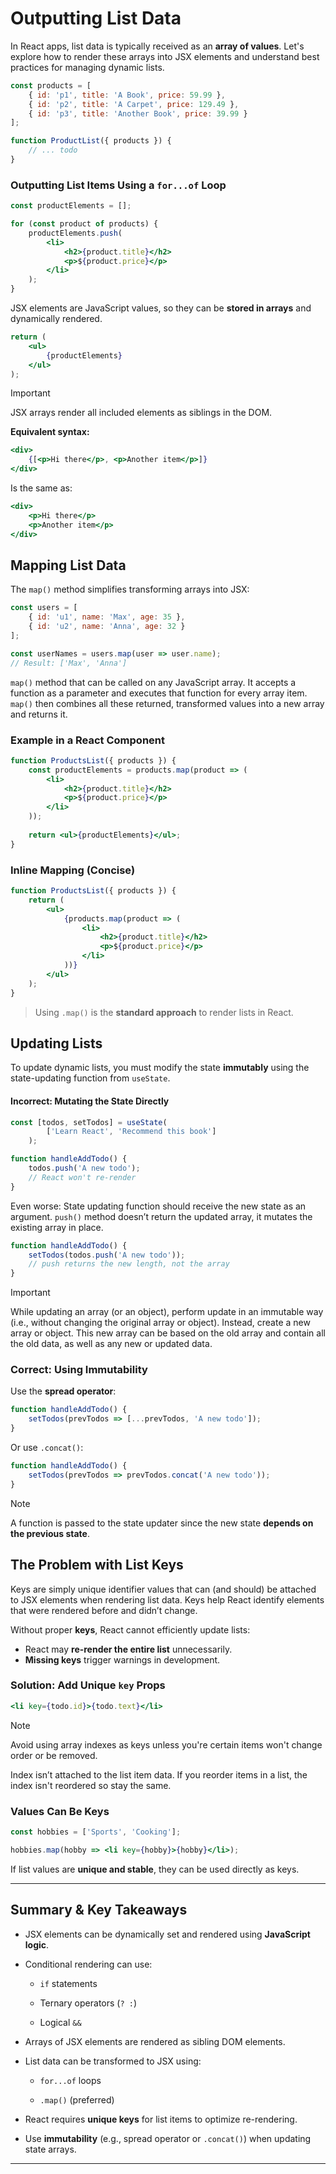
# Outputting List Data

In React apps, list data is typically received as an **array of values**. Let's explore how to render these arrays into JSX elements and understand best practices for managing dynamic lists.

```jsx
const products = [
	{ id: 'p1', title: 'A Book', price: 59.99 },
	{ id: 'p2', title: 'A Carpet', price: 129.49 },
	{ id: 'p3', title: 'Another Book', price: 39.99 }
];

function ProductList({ products }) {
	// ... todo
}
```

### Outputting List Items Using a `for...of` Loop

```jsx
const productElements = [];

for (const product of products) {
	productElements.push(
		<li>
			<h2>{product.title}</h2>
			<p>${product.price}</p>
		</li>
	);
}
```

JSX elements are JavaScript values, so they can be **stored in arrays** and dynamically rendered.

```jsx
return (
	<ul>
		{productElements}
	</ul>
);
```

> [!Important]  
> JSX arrays render all included elements as siblings in the DOM.

**Equivalent syntax:**

```jsx
<div>
	{[<p>Hi there</p>, <p>Another item</p>]}
</div>
```

Is the same as:
```jsx
<div>
	<p>Hi there</p>
	<p>Another item</p>
</div>
```


## Mapping List Data

The `map()` method simplifies transforming arrays into JSX:

```jsx
const users = [
	{ id: 'u1', name: 'Max', age: 35 },
	{ id: 'u2', name: 'Anna', age: 32 }
];

const userNames = users.map(user => user.name);
// Result: ['Max', 'Anna']
```

`map()` method that can be called on any JavaScript array. It accepts a function as a parameter and executes that function for every array item. `map()` then combines all these returned, transformed values into a new array and returns it.

### Example in a React Component

```jsx
function ProductsList({ products }) {
	const productElements = products.map(product => (
		<li>
			<h2>{product.title}</h2>
			<p>${product.price}</p>
		</li>
	));
	
	return <ul>{productElements}</ul>;
}
```

### Inline Mapping (Concise)

```jsx
function ProductsList({ products }) {
	return (
		<ul>
			{products.map(product => (
				<li>
					<h2>{product.title}</h2>
					<p>${product.price}</p>
				</li>
			))}
		</ul>
	);
}
```

> Using `.map()` is the **standard approach** to render lists in React.


## Updating Lists

To update dynamic lists, you must modify the state **immutably** using the state-updating function from `useState`.

#### Incorrect: Mutating the State Directly

```jsx
const [todos, setTodos] = useState(
		['Learn React', 'Recommend this book']
	);

function handleAddTodo() {
	todos.push('A new todo'); 
	// React won't re-render
}
```

Even worse: State updating function should receive the new state as an argument. `push()` method doesn’t return the updated array, it mutates the existing array in place.

```jsx
function handleAddTodo() {
	setTodos(todos.push('A new todo')); 
	// push returns the new length, not the array
}
```

>[!important]
>While updating an array (or an object), perform update in an immutable way (i.e., without changing the original array or object). Instead, create a new array or object. This new array can be based on the old array and contain all the old data, as well as any new or updated data.

### Correct: Using Immutability

Use the **spread operator**:

```jsx
function handleAddTodo() {
	setTodos(prevTodos => [...prevTodos, 'A new todo']);
}
```

Or use `.concat()`:

```jsx
function handleAddTodo() {
	setTodos(prevTodos => prevTodos.concat('A new todo'));
}
```

> [!Note]
> A function is passed to the state updater since the new state **depends on the previous state**.

## The Problem with List Keys

Keys are simply unique identifier values that can (and should) be attached to JSX elements when rendering list data. Keys help React identify elements that were rendered before and didn’t change.

Without proper **keys**, React cannot efficiently update lists:
- React may **re-render the entire list** unnecessarily.
- **Missing keys** trigger warnings in development.

### Solution: Add Unique `key` Props

```jsx
<li key={todo.id}>{todo.text}</li>
```

> [!Note]  
> Avoid using array indexes as keys unless you're certain items won't change order or be removed.

Index isn’t attached to the list item data. If you reorder items in a list, the index isn't reordered so stay the same. 

### Values Can Be Keys

```jsx
const hobbies = ['Sports', 'Cooking'];

hobbies.map(hobby => <li key={hobby}>{hobby}</li>);
```

If list values are **unique and stable**, they can be used directly as keys.

---

## Summary & Key Takeaways

- JSX elements can be dynamically set and rendered using **JavaScript logic**.
    
- Conditional rendering can use:
    
    - `if` statements
        
    - Ternary operators (`? :`)
        
    - Logical `&&`
        
- Arrays of JSX elements are rendered as sibling DOM elements.
    
- List data can be transformed to JSX using:
    
    - `for...of` loops
        
    - `.map()` (preferred)
        
- React requires **unique keys** for list items to optimize re-rendering.
    
- Use **immutability** (e.g., spread operator or `.concat()`) when updating state arrays.
    

---
